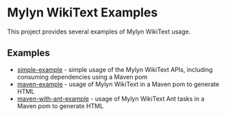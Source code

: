 
Mylyn WikiText Examples
===========================

This project provides several examples of Mylyn WikiText usage.

Examples
---------------------------

* [simple-example](simple-example) - simple usage of the Mylyn WikiText APIs, including consuming dependencies using a Maven pom
* [maven-example](maven-example) - usage of Mylyn WikiText in a Maven pom to generate HTML
* [maven-with-ant-example](maven-with-ant-example) - usage of Mylyn WikiText Ant tasks in a Maven pom to generate HTML

